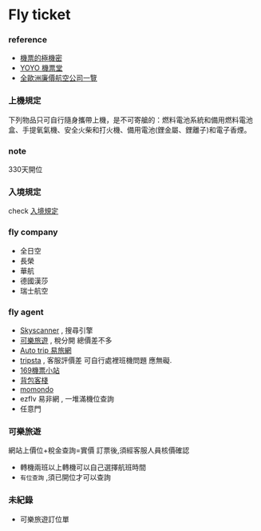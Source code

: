 # Fly ticket

### reference
- [機票的極機密](http://www.ting.com.tw/ticket/)
- [YOYO 機票堂](http://travelyoyo.pixnet.net/blog)
- [全歐洲廉價航空公司一覽](http://bbsbig5.chinesewings.com/travel/cz/0206213408.shtml)

### 上機規定
下列物品只可自行隨身攜帶上機，是不可寄艙的：燃料電池系統和備用燃料電池盒、手提氧氣機、安全火柴和打火機、備用電池(鋰金屬、鋰離子)和電子香煙。


### note
330天開位

### 入境規定
check [入境規定](http://www.kopu.cn/entryexit.htm)

### fly company
- 全日空
- 長榮
- 華航
- 德國漢莎
- 瑞士航空


### fly agent 
- [Skyscanner](http://www.skyscanner.com.tw/) , 搜尋引擎
- [可樂旅遊](https://www.colatour.com.tw) , 稅分開 總價差不多  
- [Auto trip 易旅網](http://idea.autotrip.com.tw/)
- [tripsta]() , 客服評價差 可自行處裡班機問題 應無礙.
- [169機票小站](http://169travel.com/)
- [背包客棧](http://www.backpackers.com.tw/forum/airfare.php)
- [momondo](http://www.momondo.tw/)
- ezflv 易非網 , 一堆滿機位查詢
- 任意門





### 可樂旅遊
網站上價位+稅金查詢=實價 
訂票後,須經客服人員核價確認

- 轉機兩班以上轉機可以自己選擇航班時間  
- `有位查詢` ,須已開位才可以查詢

### 未紀錄
- 可樂旅遊訂位單




